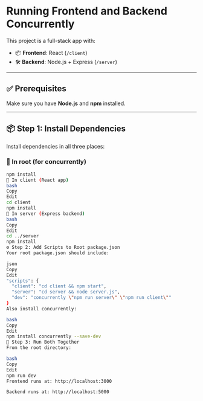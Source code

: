 # Running Frontend and Backend Concurrently

This project is a full-stack app with:

- 📦 **Frontend**: React (`/client`)
- 🛠️ **Backend**: Node.js + Express (`/server`)

---

## ✅ Prerequisites

Make sure you have **Node.js** and **npm** installed.

---

## 📦 Step 1: Install Dependencies

Install dependencies in all three places:

### 🔹 In root (for concurrently)

```bash
npm install
🔹 In client (React app)
bash
Copy
Edit
cd client
npm install
🔹 In server (Express backend)
bash
Copy
Edit
cd ../server
npm install
⚙️ Step 2: Add Scripts to Root package.json
Your root package.json should include:

json
Copy
Edit
"scripts": {
  "client": "cd client && npm start",
  "server": "cd server && node server.js",
  "dev": "concurrently \"npm run server\" \"npm run client\""
}
Also install concurrently:

bash
Copy
Edit
npm install concurrently --save-dev
🚀 Step 3: Run Both Together
From the root directory:

bash
Copy
Edit
npm run dev
Frontend runs at: http://localhost:3000

Backend runs at: http://localhost:5000

